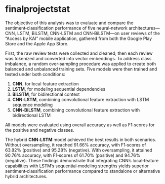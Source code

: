 # finalprojectstat


The objective of this analysis was to evaluate and compare the sentiment‑classification performance of five neural‑network architectures—CNN, LSTM, BiLSTM, CNN‑LSTM and CNN‑BiLSTM—on user reviews of the “Access by KAI” mobile application, gathered from both the Google Play Store and the Apple App Store.

First, the raw review texts were collected and cleaned; then each review was tokenized and converted into vector embeddings. To address class imbalance, a random over‑sampling procedure was applied to create both balanced and unbalanced training sets. Five models were then trained and tested under both conditions:

1. **CNN**, for local feature extraction
2. **LSTM**, for modeling sequential dependencies
3. **BiLSTM**, for bidirectional context
4. **CNN‑LSTM**, combining convolutional feature extraction with LSTM sequence modeling
5. **CNN‑BiLSTM**, combining convolutional feature extraction with bidirectional LSTM

All models were evaluated using overall accuracy as well as F1‑scores for the positive and negative classes.

The hybrid **CNN‑LSTM** model achieved the best results in both scenarios. Without oversampling, it reached 91.66% accuracy, with F1‑scores of 63.82% (positive) and 95.28% (negative). With oversampling, it attained 90.76% accuracy, with F1‑scores of 61.70% (positive) and 94.76% (negative). These findings demonstrate that integrating CNN’s local‑feature capabilities with LSTM’s sequential‑modeling strengths yields superior sentiment‑classification performance compared to standalone or alternative hybrid architectures.
